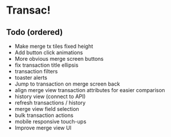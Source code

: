 # Transac!

## Todo (ordered)

- Make merge tx tiles fixed height
- Add button click animations
- More obvious merge screen buttons
- fix transaction title ellipsis
- transaction filters
- toaster alerts
- Jump to transaction on merge screen back
- align merge view transaction attributes for easier comparison
- history view (connect to API)
- refresh transactions / history
- merge view field selection
- bulk transaction actions
- mobile responsive touch-ups
- Improve merge view UI
